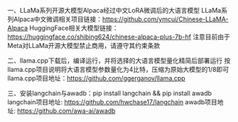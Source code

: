 一、LLaMa系列开源大模型Alpaca经过中文LoRA微调后的大语言模型
LLaMa系列Alpaca中文微调相关项目链接：https://github.com/ymcui/Chinese-LLaMA-Alpaca
HuggingFace相关大模型链接：https://huggingface.co/shibing624/chinese-alpaca-plus-7b-hf
注意目前由于Meta对LLaMa开源大模型禁止商用，请遵守其约束条款

二、llama.cpp下载后，编译运行，并将选择的大语言模型量化精简后部署运行
按llama.cpp项目说明将大语言模型参数量化为4比特，压缩为原始大模型的1/8即可
llama.cpp项目地址：https://github.com/ggerganov/llama.cpp

三、安装langchain与awadb：pip install langchain && pip install awadb
langchain项目地址: https://github.com/hwchase17/langchain
awadb项目地址: https://github.com/awa-ai/awadb
